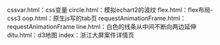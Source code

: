 cssvar.html：css变量
circle.html：模拟echart2的波纹
flex.html：flex布局-css3
oop.html：原生js写的tab页
requestAnimationFrame.html：requestAnimationFrame
line.html：白色的线条从中间不断向两边延伸
ditu.html：d3地图
index：浙江大屏案件详情页